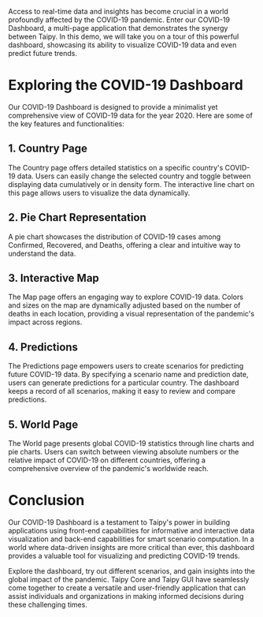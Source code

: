 Access to real-time data and insights has become crucial in a world profoundly affected by the 
COVID-19 pandemic. Enter our COVID-19 Dashboard, a multi-page application that demonstrates the 
synergy between Taipy. In this demo, we will take you on a tour of this powerful dashboard, 
showcasing its ability to visualize COVID-19 data and even predict future trends.


# Exploring the COVID-19 Dashboard
Our COVID-19 Dashboard is designed to provide a minimalist yet comprehensive view of COVID-19 
data for the year 2020. Here are some of the key features and functionalities:

## 1. **Country Page**

The Country page offers detailed statistics on a specific country's COVID-19 data. Users can 
easily change the selected country and toggle between displaying data cumulatively or in density 
form. The interactive line chart on this page allows users to visualize the data dynamically.

## 2. **Pie Chart Representation**

A pie chart showcases the distribution of COVID-19 cases among Confirmed, Recovered, and Deaths, 
offering a clear and intuitive way to understand the data.

## 3. **Interactive Map**

The Map page offers an engaging way to explore COVID-19 data. Colors and sizes on the map are 
dynamically adjusted based on the number of deaths in each location, providing a visual 
representation of the pandemic's impact across regions.

## 4. **Predictions**

The Predictions page empowers users to create scenarios for predicting future COVID-19 data. By 
specifying a scenario name and prediction date, users can generate predictions for a particular 
country. The dashboard keeps a record of all scenarios, making it easy to review and compare 
predictions.

## 5. **World Page**

The World page presents global COVID-19 statistics through line charts and pie charts. Users can 
switch between viewing absolute numbers or the relative impact of COVID-19 on different 
countries, offering a comprehensive overview of the pandemic's worldwide reach.

# Conclusion

Our COVID-19 Dashboard is a testament to Taipy's power in building applications using front-end
capabilities for informative and interactive data visualization and back-end capabilities for
smart scenario computation. In a world where data-driven insights are more critical than ever,
this dashboard provides a valuable tool for visualizing and predicting COVID-19 trends.

Explore the dashboard, try out different scenarios, and gain insights into the global impact of 
the pandemic. Taipy Core and Taipy GUI have seamlessly come together to create a versatile and 
user-friendly application that can assist individuals and organizations in making informed 
decisions during these challenging times.
